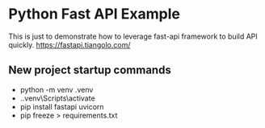 # Python Fast API Example
This is just to demonstrate how to leverage fast-api framework to build API quickly.
https://fastapi.tiangolo.com/

## New project startup commands

- python -m venv .venv
- .\.venv\Scripts\activate
- pip install fastapi uvicorn
- pip freeze > requirements.txt
